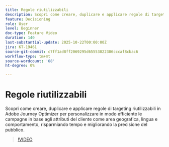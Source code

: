 ```yaml
---
title: Regole riutilizzabili
description: Scopri come creare, duplicare e applicare regole di targeting riutilizzabili in Adobe Journey Optimizer per personalizzare in modo efficiente le campagne in base agli attributi del cliente come area geografica, lingua e comportamento, risparmiando tempo e migliorando la precisione del pubblico.
feature: Decisioning
role: User
level: Beginner
doc-type: Feature Video
duration: 140
last-substantial-update: 2025-10-22T00:00:00Z
jira: KT-19461
source-git-commit: c7ff1ad8ff2069295d65553022306cccaf8cbac6
workflow-type: tm+mt
source-wordcount: '68'
ht-degree: 0%

---
```



# Regole riutilizzabili

Scopri come creare, duplicare e applicare regole di targeting riutilizzabili in Adobe Journey Optimizer per personalizzare in modo efficiente le campagne in base agli attributi del cliente come area geografica, lingua e comportamento, risparmiando tempo e migliorando la precisione del pubblico.

>[!VIDEO](https://video.tv.adobe.com/v/3476135/?captions=ita&learn=on&enablevpops)
